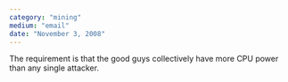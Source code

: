 ```yaml
---
category: "mining"
medium: "email"
date: "November 3, 2008"
---
```

The requirement is that the good guys collectively have more CPU power than any single attacker.